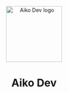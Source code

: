 <div align="center">
  <img src="https://github.com/Aiko-Dev.png" alt="Aiko Dev logo" width="150">
  <h1>Aiko Dev</h1>
</div>
